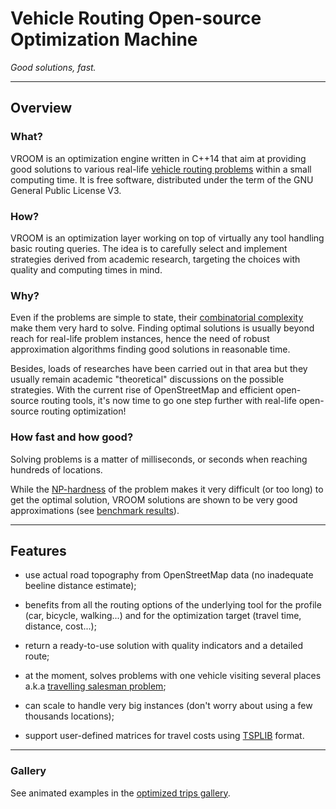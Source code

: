 # Vehicle Routing Open-source Optimization Machine

_Good solutions, fast._

---

## Overview

### What?

VROOM is an optimization engine written in C++14 that aim at providing
good solutions to various real-life [vehicle routing
problems](https://en.wikipedia.org/wiki/Vehicle_routing_problem)
within a small computing time. It is free software, distributed under
the term of the GNU General Public License V3.

### How?

VROOM is an optimization layer working on top of virtually any tool
handling basic routing queries. The idea is to carefully select and
implement strategies derived from academic research, targeting the
choices with quality and computing times in mind.

### Why?

Even if the problems are simple to state, their [combinatorial
complexity](https://en.wikipedia.org/wiki/Combinatorial_optimization)
make them very hard to solve. Finding optimal solutions is usually
beyond reach for real-life problem instances, hence the need of robust
approximation algorithms finding good solutions in reasonable time.

Besides, loads of researches have been carried out in that area but
they usually remain academic "theoretical" discussions on the possible
strategies. With the current rise of OpenStreetMap and efficient
open-source routing tools, it's now time to go one step further with
real-life open-source routing optimization!

### How fast and how good?

Solving problems is a matter of milliseconds, or seconds when reaching
hundreds of locations.

While the [NP-hardness](https://en.wikipedia.org/wiki/NP-hardness) of
the problem makes it very difficult (or too long) to get the optimal
solution, VROOM solutions are shown to be very good approximations
(see [benchmark
results](https://github.com/jcoupey/vroom/wiki/Benchmarks )).

---

## Features

* use actual road topography from OpenStreetMap data (no inadequate
  beeline distance estimate);

* benefits from all the routing options of the underlying tool for the
  profile (car, bicycle, walking...) and for the optimization target
  (travel time, distance, cost...);

* return a ready-to-use solution with quality indicators and a
  detailed route;

* at the moment, solves problems with one vehicle visiting several
  places a.k.a [travelling salesman
  problem](https://en.wikipedia.org/wiki/Travelling_salesman_problem);

* can scale to handle very big instances (don't worry about using a
  few thousands locations);

* support user-defined matrices for travel costs using
  [TSPLIB](http://comopt.ifi.uni-heidelberg.de/software/TSPLIB95/)
  format.

---

### Gallery

See animated examples in the [optimized trips
gallery](http://coupey.fr/vroom/gallery).